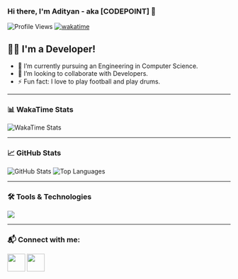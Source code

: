 ### Hi there, I'm Adityan - aka [CODEPOINT] 👋

![Profile Views](https://komarev.com/ghpvc/?username=Adityan-Verma&color=blue)
[![wakatime](https://wakatime.com/badge/user/6e3a0c30-2bd0-42f4-ab2e-46ad6a870c65.svg)](https://wakatime.com/@6e3a0c30-2bd0-42f4-ab2e-46ad6a870c65)

## 👨‍💻 I'm a Developer!
- 🌱 I’m currently pursuing an Engineering in Computer Science.
- 👯 I’m looking to collaborate with Developers.
- ⚡ Fun fact: I love to play football and play drums.

---

### 📊 WakaTime Stats

![WakaTime Stats](https://github-readme-stats.vercel.app/api/wakatime?username=6e3a0c30-2bd0-42f4-ab2e-46ad6a870c65&layout=compact&theme=tokyonight)

<!--START_SECTION:waka-->
<!--END_SECTION:waka-->

---

### 📈 GitHub Stats

![GitHub Stats](https://github-readme-stats.vercel.app/api?username=AdityanVerma&show_icons=true&theme=tokyonight)
![Top Languages](https://github-readme-stats.vercel.app/api/top-langs/?username=AdityanVerma&layout=compact&theme=tokyonight)

---

### 🛠️ Tools & Technologies
<p>
<img src="https://skillicons.dev/icons?i=cpp,python,js,html,css,git,linux,vscode" />
</p>

---

### 📬 Connect with me:

<p align="left">
<a href="https://www.linkedin.com/in/adityan-verma-b09905227/"><img src="https://github.com/gauravghongde/social-icons/blob/master/SVG/White/LinkedIN_white.svg" width="40"/></a>
<a href="https://www.instagram.com/adityan_verma/"><img src="https://github.com/gauravghongde/social-icons/blob/master/SVG/White/Instagram_white.svg" width="40"/></a>
</p>
